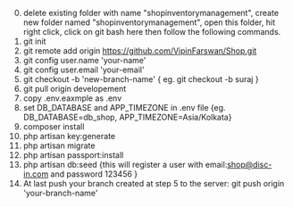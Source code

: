 0. delete existing folder with name "shopinventorymanagement", create new folder named "shopinventorymanagement", open this folder, hit right click, click on git bash here then follow the following commands.
1. git init
2. git remote add origin https://github.com/VipinFarswan/Shop.git
3. git config user.name 'your-name'
4. git config user.email 'your-email'
5. git checkout -b 'new-branch-name'  { eg. git checkout -b suraj } 
6. git pull origin developement
7. copy .env.eaxmple as .env
8. set DB_DATABASE and APP_TIMEZONE in .env file  {eg. DB_DATABASE=db_shop, APP_TIMEZONE=Asia/Kolkata} 
9.  composer install
10. php artisan key:generate
11. php artisan migrate
12. php artisan passport:install
13. php artisan db:seed {this will register a user with email:shop@disc-in.com and password 123456 }
14. At last push your branch created at step 5 to the server: git push origin 'your-branch-name'
